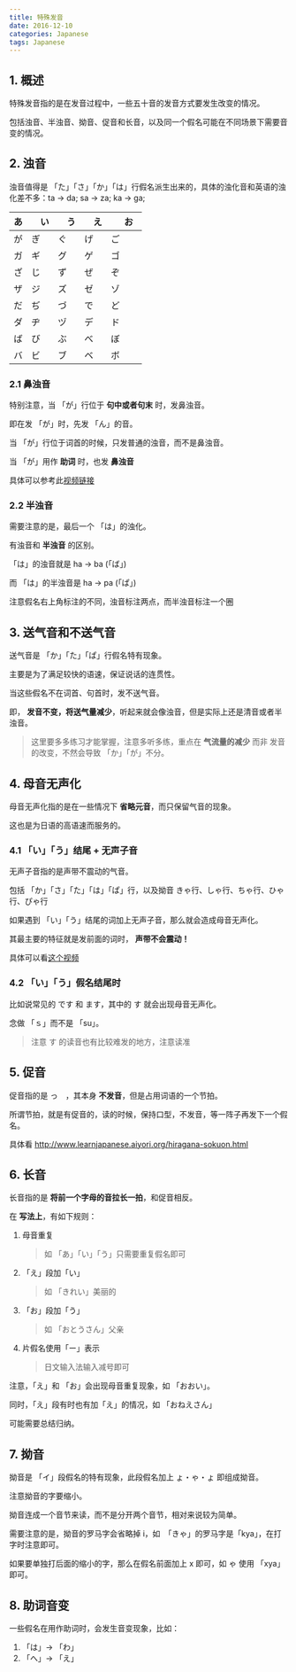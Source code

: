 ```yaml
---
title: 特殊发音
date: 2016-12-10
categories: Japanese
tags: Japanese
---
```


## 1. 概述

特殊发音指的是在发音过程中，一些五十音的发音方式要发生改变的情况。

包括浊音、半浊音、拗音、促音和长音，以及同一个假名可能在不同场景下需要音变的情况。


<!-- more -->

## 2. 浊音

浊音值得是 「た」「さ」「か」「は」行假名派生出来的，具体的浊化音和英语的浊化差不多：ta -> da; sa -> za; ka -> ga;


| あ |　い |　う |　え |　お　|
|---|---|---|---|---|
| が | ぎ | ぐ | げ | ご |
| ガ | ギ | グ | ゲ | ゴ |
| ざ | じ | ず | ぜ | ぞ |
| ザ | ジ | ズ | ゼ | ゾ |
| だ | ぢ | づ | で | ど |
| ダ | ヂ | ヅ | デ | ド |
| ば | び | ぶ | べ | ぼ |
| バ | ビ | ブ | ベ | ボ |


### 2.1 鼻浊音

特别注意，当 「が」行位于 **句中或者句末** 时，发鼻浊音。

即在发 「が」时，先发 「ん」的音。

当 「が」行位于词首的时候，只发普通的浊音，而不是鼻浊音。

当 「が」用作 **助词** 时，也发 **鼻浊音**

具体可以参考此[视频链接](http://www.bilibili.com/video/av3488623/)


<!-- more -->

### 2.2 半浊音

需要注意的是，最后一个 「は」的浊化。

有浊音和 **半浊音** 的区别。

「は」的浊音就是 ha -> ba (「ば」)

而 「は」的半浊音是 ha -> pa (「ぱ」)

注意假名右上角标注的不同，浊音标注两点，而半浊音标注一个圈

## 3. 送气音和不送气音

送气音是 「か」「た」「ぱ」行假名特有现象。

主要是为了满足较快的语速，保证说话的连贯性。

当这些假名不在词首、句首时，发不送气音。

即， **发音不变，将送气量减少**，听起来就会像浊音，但是实际上还是清音或者半浊音。

> 这里要多多练习才能掌握，注意多听多练，重点在 **气流量的减少** 而非 发音的改变，不然会导致 「か」「が」不分。


<!-- more -->

## 4. 母音无声化

母音无声化指的是在一些情况下 **省略元音**，而只保留气音的现象。

这也是为日语的高语速而服务的。

### 4.1 「い」「う」结尾 + 无声子音

无声子音指的是声带不震动的气音。

包括 「か」「さ」「た」「は」「ぱ」行，以及拗音 きゃ行、しゃ行、ちゃ行、ひゃ行、ぴゃ行

如果遇到 「い」「う」结尾的词加上无声子音，那么就会造成母音无声化。

其最主要的特征就是发前面的词时， **声带不会震动！**

具体可以看[这个视频](https://jp.sonic-learning.com/2010/03/11/museika/)

### 4.2 「い」「う」假名结尾时

比如说常见的 です 和 ます，其中的 す 就会出现母音无声化。

念做 「ｓ」而不是 「su」。

> 注意 す 的读音也有比较难发的地方，注意读准



<!-- more -->

## 5. 促音

促音指的是 っ　，其本身 **不发音**，但是占用词语的一个节拍。

所谓节拍，就是有促音的，读的时候，保持口型，不发音，等一阵子再发下一个假名。

具体看 http://www.learnjapanese.aiyori.org/hiragana-sokuon.html

## 6. 长音

长音指的是 **将前一个字母的音拉长一拍**，和促音相反。

在 **写法上**，有如下规则：

1. 母音重复

    > 如 「あ」「い」「う」只需要重复假名即可
2. 「え」段加「い」

    > 如 「きれい」美丽的
3. 「お」段加「う」

    > 如 「おとうさん」父亲
4. 片假名使用「ー」表示

    > 日文输入法输入减号即可

注意，「え」和 「お」会出现母音重复现象，如 「おおい」。

同时，「え」段有时也有加「え」的情况，如 「おねえさん」

可能需要总结归纳。


<!-- more -->

## 7. 拗音

拗音是 「イ」段假名的特有现象，此段假名加上 ょ・ゃ・ょ 即组成拗音。

注意拗音的字要缩小。

拗音连成一个音节来读，而不是分开两个音节，相对来说较为简单。

需要注意的是，拗音的罗马字会省略掉 i，如　「きゃ」的罗马字是「kya」，在打字时注意即可。

如果要单独打后面的缩小的字，那么在假名前面加上 x 即可，如 ゃ 使用 「xya」即可。

## 8. 助词音变

一些假名在用作助词时，会发生音变现象，比如：

1. 「は」-> 「わ」
2. 「へ」-> 「え」
